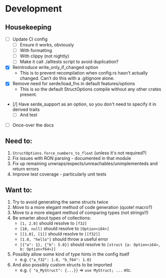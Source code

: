 Development
===

## Housekeeping

- [ ] Update CI config
    - [ ] Ensure it works, obviously
    - [ ] With formatting
    - [ ] With clippy (not nightly)
    - [ ] Make it call ./alltests script to avoid duplication?
- [x] Reintroduce write_only_if_changed option
    - This is to prevent recompilation when config.rs hasn't actually changed. Can't do this with a .gitignore alone.
- [x] Remove need for serde/load_fns in default features/options
    - This is so the default StructOptions compile without any other crates present.
- [/] Have serde_support as an option, so you don't need to specify it in derived traits
    - [ ] And test
- [ ] Once-over the docs

## Need to:
1.  `StructOptions.force_numbers_to_float` (unless it's not required?)
2.  Fix issues with RON parsing - documented in that module
3.  Fix up remaining unwraps/expects/unreachables/unimplementeds and return errors
4.  Improve test coverage - particularly unit tests

## Want to:
1.  Try to avoid generating the same structs twice
2.  Move to a more elegant method of code generation (quote! macro?)
3.  Move to a more elegant method of comparing types (not strings!!)
4.  Be smarter about types of collections:
    -   `[1, 2.0]` should resolve to `[f32]`
    -   `[10, null]` should resolve to `[Option<i64>]`
    -   `[[1.0], [1]]` should resolve to `[[f32]]`
    -   `[1.0, "hello"]` should throw a useful error
    -   `[{"a": 1}, {"b": 5.0}]` should resolve to `[struct {a: Option<i64>, b: Option<f64>}]`
5.  Possibly allow some kind of type hints in the config itself
    -   e.g. `{"a_f32": 1.0, "b_f64": 1.0}`
6.  And also possibly custom structs to be imported
    -   e.g. `{ "a_MyStruct": {...}}` => `use MyStruct; ...` etc.

